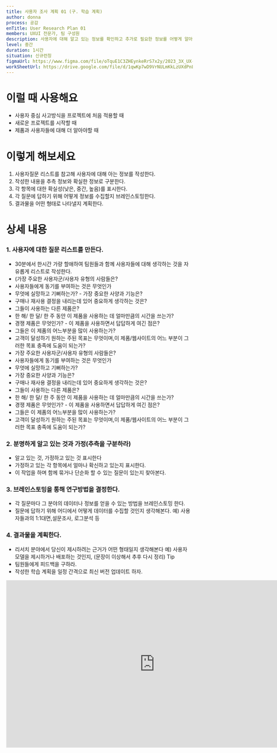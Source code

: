 ```yaml
---
title: 사용자 조사 계획 01 (구. 학습 계획)
author: donna
process: 공감
enTitle: User Research Plan 01
members: UXUI 전문가, 팀 구성원
description: 사용자에 대해 알고 있는 정보를 확인하고 추가로 필요한 정보를 어떻게 알아낼 것인지 계획 하는 것
level: 중간
duration: 1시간
situation: 신규런칭
figmaUrl: https://www.figma.com/file/oTquE1C3ZHEynkeRrS7x2y/2023_3X_UX-Card_WorkSheet_Ver.3?type=design&node-id=104-4460&mode=design&t=uMLYbDeXRC8639ZD-4
workSheetUrl: https://drive.google.com/file/d/1qwKp7wD9VrNULmKkLzUXdPnLy74JyjyH/view?usp=sharing
---
```

<!-- 프로세스별 보기: 공감, 설계, 프로토타입, 테스트 -->
<!--duration은 분단위로 숫자만 적어주세요-->
<!--level: 쉬움, 중간, 어려움-->

# 이럴 때 사용해요

- 사용자 중심 사고방식을 프로젝트에 처음 적용할 때
- 새로운 프로젝트를 시작할 때
- 제품과 사용자들에 대해 더 알아야할 때

# 이렇게 해보세요

1. 사용자질문 리스트를 참고해 사용자에 대해 아는 정보를 작성한다.
2. 작성한 내용을 추측 정보와 확실한 정보로 구분한다.
3. 각 항목에 대한 확실성(낮은, 중간, 높음)를 표시한다.
4. 각 질문에 답하기 위해 어떻게 정보를 수집할지 브레인스토밍한다.
5. 결과물을 어떤 형태로 나타낼지 계획한다.

# 상세 내용

### 1. 사용자에 대한 질문 리스트를 만든다.
- 30분에서 한시간 가량 할애하여 팀원들과 함께 사용자들에 대해 생각하는 것을 자유롭게 리스트로 작성한다. 
- (가장 주요한 사용자군/사용자 유형의 사람들은? 
- 사용자들에게 동기를 부여하는 것은 무엇인가 
- 무엇에 실망하고 기뻐하는가? - 가장 중요한 사양과 기능은? 
- 구매나 재사용 결정을 내리는데 있어 중요하게 생각하는 것은? 
- 그들이 사용하는 다른 제품은? 
- 한 해/ 한 달/ 한 주 동안 이 제품을 사용하는 데 얼마만큼의 시간을 쓰는가? 
- 경쟁 제품은 무엇인가? - 이 제품을 사용하면서 답답하게 여긴 점은? 
- 그들은 이 제품의 어느부분을 많이 사용하는가? 
- 고객이 달성하기 원하는 주된 목표는 무엇이며,이 제품/웹사이트의 어느 부분이 그러한 목표 충족에 도움이 되는가? 
- 가장 주요한 사용자군/사용자 유형의 사람들은? 
- 사용자들에게 동기를 부여하는 것은 무엇인가 
- 무엇에 실망하고 기뻐하는가? 
- 가장 중요한 사양과 기능은? 
- 구매나 재사용 결정을 내리는데 있어 중요하게 생각하는 것은? 
- 그들이 사용하는 다른 제품은? 
- 한 해/ 한 달/ 한 주 동안 이 제품을 사용하는 데 얼마만큼의 시간을 쓰는가? 
- 경쟁 제품은 무엇인가? - 이 제품을 사용하면서 답답하게 여긴 점은? 
- 그들은 이 제품의 어느부분을 많이 사용하는가? 
- 고객이 달성하기 원하는 주된 목표는 무엇이며,이 제품/웹사이트의 어느 부분이 그러한 목표 충족에 도움이 되는가? 

### 2. 분명하게 알고 있는 것과 가정(추측을 구분하라) 
- 알고 있는 것, 가정하고 있는 것 표시한다 
- 가정하고 있는 각 항목에서 얼마나 확신하고 있는지 표시한다. 
- 이 작업을 하며 함께 묶거나 단순화 할 수 있는 질문이 있는지 찾아본다. 

### 3. 브레인스토밍을 통해 연구방법을 결정한다. 
- 각 질문마다 그 분야의 데이터나 정보를 얻을 수 있는 방법을 브레인스토밍 한다. 
- 질문에 답하기 위해 어디에서 어떻게 데이터를 수집할 것인지 생각해본다. 예) 사용자들과의 1:1대면,설문조사, 로그분석 등 

### 4. 결과물을 계획한다. 
- 리서치 분야에서 당신이 제시하려는 근거가 어떤 형태일지 생각해본다 예) 사용자 모델을 제시하거나 배포하는 것인지, (문장이 이상해서 추후 다시 정리)
Tip
- 팀원들에게 피드백을 구하라.
- 작성한 학습 계획을 일정 간격으로 최신 버전 업데이트 하자.

<iframe style="border: 1px solid rgba(0, 0, 0, 0.1);" width="800" height="450" src="https://www.figma.com/embed?embed_host=share&url=https%3A%2F%2Fwww.figma.com%2Ffile%2FoTquE1C3ZHEynkeRrS7x2y%2F2023_3X_UX-Card_WorkSheet_Ver.3%3Ftype%3Ddesign%26node-id%3D104%253A4461%26mode%3Ddesign%26t%3DuMLYbDeXRC8639ZD-1" allowfullscreen></iframe>
